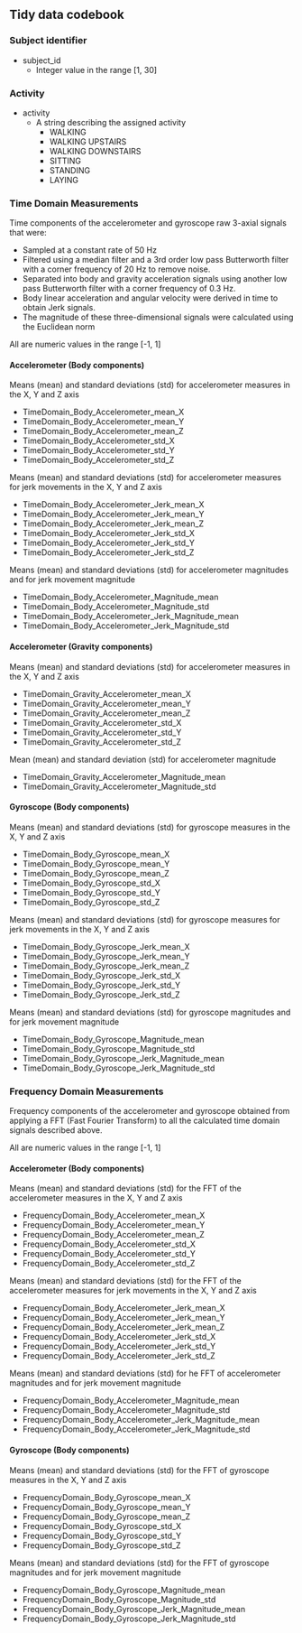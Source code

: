## Tidy data codebook

### Subject identifier

- subject_id
    - Integer value in the range [1, 30]
    
### Activity

- activity
    - A string describing the assigned activity
        - WALKING
        - WALKING UPSTAIRS
        - WALKING DOWNSTAIRS
        - SITTING
        - STANDING
        - LAYING

### Time Domain Measurements

Time components of the accelerometer and gyroscope raw 3-axial signals
that were:

- Sampled at a constant rate of 50 Hz
- Filtered using a median filter and a 3rd order low pass Butterworth
  filter with a corner frequency of 20 Hz to remove noise. 
- Separated into body and gravity acceleration signals using another
  low pass Butterworth filter with a corner frequency of 0.3 Hz.
- Body linear acceleration and angular velocity were derived in time
  to obtain Jerk signals.
- The magnitude of these three-dimensional signals were calculated
  using the Euclidean norm

All are numeric values in the range [-1, 1]

#### Accelerometer (Body components)

Means (mean) and standard deviations (std) for accelerometer measures
in the X, Y and Z axis

- TimeDomain_Body_Accelerometer_mean_X
- TimeDomain_Body_Accelerometer_mean_Y
- TimeDomain_Body_Accelerometer_mean_Z
- TimeDomain_Body_Accelerometer_std_X
- TimeDomain_Body_Accelerometer_std_Y
- TimeDomain_Body_Accelerometer_std_Z

Means (mean) and standard deviations (std) for accelerometer measures
for jerk movements in the X, Y and Z axis

- TimeDomain_Body_Accelerometer_Jerk_mean_X
- TimeDomain_Body_Accelerometer_Jerk_mean_Y
- TimeDomain_Body_Accelerometer_Jerk_mean_Z
- TimeDomain_Body_Accelerometer_Jerk_std_X
- TimeDomain_Body_Accelerometer_Jerk_std_Y
- TimeDomain_Body_Accelerometer_Jerk_std_Z

Means (mean) and standard deviations (std) for accelerometer magnitudes
and for jerk movement magnitude

- TimeDomain_Body_Accelerometer_Magnitude_mean
- TimeDomain_Body_Accelerometer_Magnitude_std
- TimeDomain_Body_Accelerometer_Jerk_Magnitude_mean
- TimeDomain_Body_Accelerometer_Jerk_Magnitude_std

#### Accelerometer (Gravity components)

Means (mean) and standard deviations (std) for accelerometer measures
in the X, Y and Z axis

- TimeDomain_Gravity_Accelerometer_mean_X
- TimeDomain_Gravity_Accelerometer_mean_Y
- TimeDomain_Gravity_Accelerometer_mean_Z
- TimeDomain_Gravity_Accelerometer_std_X
- TimeDomain_Gravity_Accelerometer_std_Y
- TimeDomain_Gravity_Accelerometer_std_Z

Mean (mean) and standard deviation (std) for accelerometer magnitude

- TimeDomain_Gravity_Accelerometer_Magnitude_mean
- TimeDomain_Gravity_Accelerometer_Magnitude_std

#### Gyroscope (Body components)

Means (mean) and standard deviations (std) for gyroscope measures in
the X, Y and Z axis

- TimeDomain_Body_Gyroscope_mean_X
- TimeDomain_Body_Gyroscope_mean_Y
- TimeDomain_Body_Gyroscope_mean_Z
- TimeDomain_Body_Gyroscope_std_X
- TimeDomain_Body_Gyroscope_std_Y
- TimeDomain_Body_Gyroscope_std_Z

Means (mean) and standard deviations (std) for gyroscope measures for
jerk movements in the X, Y and Z axis

- TimeDomain_Body_Gyroscope_Jerk_mean_X
- TimeDomain_Body_Gyroscope_Jerk_mean_Y
- TimeDomain_Body_Gyroscope_Jerk_mean_Z
- TimeDomain_Body_Gyroscope_Jerk_std_X
- TimeDomain_Body_Gyroscope_Jerk_std_Y
- TimeDomain_Body_Gyroscope_Jerk_std_Z

Means (mean) and standard deviations (std) for gyroscope magnitudes
and for jerk movement magnitude

- TimeDomain_Body_Gyroscope_Magnitude_mean
- TimeDomain_Body_Gyroscope_Magnitude_std
- TimeDomain_Body_Gyroscope_Jerk_Magnitude_mean
- TimeDomain_Body_Gyroscope_Jerk_Magnitude_std

### Frequency Domain Measurements

Frequency components of the accelerometer and gyroscope obtained from
applying a FFT (Fast Fourier Transform) to all the calculated time
domain signals described above.

All are numeric values in the range [-1, 1]

#### Accelerometer (Body components)

Means (mean) and standard deviations (std) for the FFT of the
accelerometer measures in the X, Y and Z axis

- FrequencyDomain_Body_Accelerometer_mean_X
- FrequencyDomain_Body_Accelerometer_mean_Y
- FrequencyDomain_Body_Accelerometer_mean_Z
- FrequencyDomain_Body_Accelerometer_std_X
- FrequencyDomain_Body_Accelerometer_std_Y
- FrequencyDomain_Body_Accelerometer_std_Z

Means (mean) and standard deviations (std) for the FFT of the
accelerometer measures for jerk movements in the X, Y and Z axis

- FrequencyDomain_Body_Accelerometer_Jerk_mean_X
- FrequencyDomain_Body_Accelerometer_Jerk_mean_Y
- FrequencyDomain_Body_Accelerometer_Jerk_mean_Z
- FrequencyDomain_Body_Accelerometer_Jerk_std_X
- FrequencyDomain_Body_Accelerometer_Jerk_std_Y
- FrequencyDomain_Body_Accelerometer_Jerk_std_Z

Means (mean) and standard deviations (std) for he FFT of accelerometer
magnitudes and for jerk movement magnitude

- FrequencyDomain_Body_Accelerometer_Magnitude_mean
- FrequencyDomain_Body_Accelerometer_Magnitude_std
- FrequencyDomain_Body_Accelerometer_Jerk_Magnitude_mean
- FrequencyDomain_Body_Accelerometer_Jerk_Magnitude_std

#### Gyroscope (Body components)

Means (mean) and standard deviations (std) for the FFT of gyroscope
measures in the X, Y and Z axis

- FrequencyDomain_Body_Gyroscope_mean_X
- FrequencyDomain_Body_Gyroscope_mean_Y
- FrequencyDomain_Body_Gyroscope_mean_Z
- FrequencyDomain_Body_Gyroscope_std_X
- FrequencyDomain_Body_Gyroscope_std_Y
- FrequencyDomain_Body_Gyroscope_std_Z

Means (mean) and standard deviations (std) for the FFT of gyroscope
magnitudes and for jerk movement magnitude

- FrequencyDomain_Body_Gyroscope_Magnitude_mean
- FrequencyDomain_Body_Gyroscope_Magnitude_std
- FrequencyDomain_Body_Gyroscope_Jerk_Magnitude_mean
- FrequencyDomain_Body_Gyroscope_Jerk_Magnitude_std